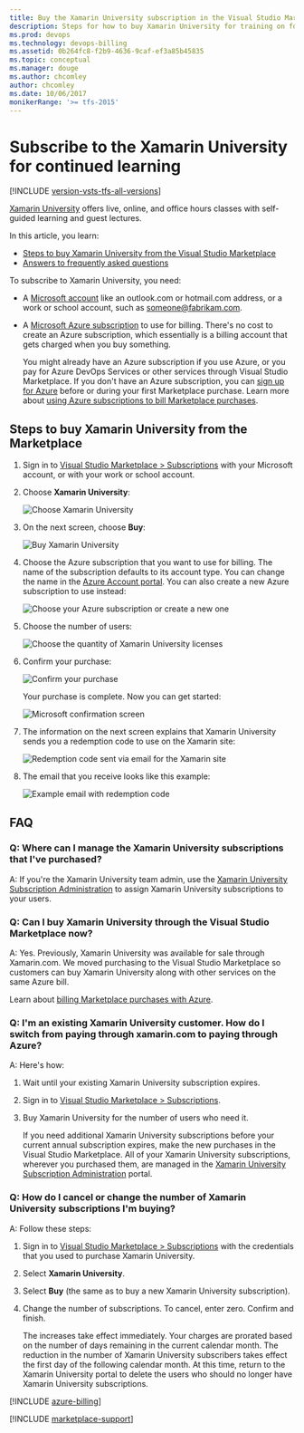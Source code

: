 ```yaml
---
title: Buy the Xamarin University subscription in the Visual Studio Marketplace
description: Steps for how to buy Xamarin University for training on forms for device application development and find answers to frequently asked questions
ms.prod: devops
ms.technology: devops-billing
ms.assetid: 0b264fc8-f2b9-4636-9caf-ef3a85b45835
ms.topic: conceptual
ms.manager: douge
ms.author: chcomley
author: chcomley
ms.date: 10/06/2017
monikerRange: '>= tfs-2015'
---
```


# Subscribe to the Xamarin University for continued learning

[!INCLUDE [version-vsts-tfs-all-versions](../../_shared/version-vsts-tfs-all-versions.md)]

[Xamarin University](https://www.xamarin.com/university) offers live, online, and office hours classes with self-guided learning and guest lectures.

In this article, you learn:

* [Steps to buy Xamarin University from the Visual Studio Marketplace](#buy-it)
* [Answers to frequently asked questions](#q-n-a)

To subscribe to Xamarin University, you need:

* A [Microsoft account](https://www.microsoft.com/account) like an outlook.com or hotmail.com address, or a work or school account, such as someone@fabrikam.com.

* A [Microsoft Azure subscription](https://azure.microsoft.com/pricing/purchase-options/) to use for billing. There's no cost to create an Azure subscription, which essentially is a billing account that gets charged when you buy something.

	You might already have an Azure subscription if you use Azure, or you pay for Azure DevOps Services or other services through Visual Studio Marketplace. If you don't have an Azure subscription, you can [sign up for Azure](https://portal.azure.com) before or during your first Marketplace purchase. Learn more about [using Azure subscriptions to bill Marketplace purchases](#azure-billing).


<a name="buy-it"></a>

##	Steps to buy Xamarin University from the Marketplace

1. Sign in to [Visual Studio Marketplace > Subscriptions](https://marketplace.visualstudio.com/subscriptions) with your Microsoft account, or with your work or school account.

1. Choose **Xamarin University**:

   ![Choose Xamarin University](_img/xamarin/01-marketplace.png)

1. On the next screen, choose **Buy**:

   ![Buy Xamarin University](_img/xamarin/02-xamarin-univ.png)

1. Choose the Azure subscription that you want to use for billing. The name of the subscription defaults to its account type. You can change the name in the [Azure Account portal](https://portal.azure.com). You can also create a new Azure subscription to use instead:

   ![Choose your Azure subscription or create a new one](_img/xamarin/03-xamarin-id.png)

1. Choose the number of users:

   ![Choose the quantity of Xamarin University licenses](_img/xamarin/04-xamarin-quantity.png)

1. Confirm your purchase:

   ![Confirm your purchase](_img/xamarin/05-xamarin-confirm.png)

   Your purchase is complete. Now you can get started:

   ![Microsoft confirmation screen](_img/xamarin/06-ms-confirm.png)

1. The information on the next screen explains that Xamarin University sends you a redemption code to use on the Xamarin site:

   ![Redemption code sent via email for the Xamarin site](_img/xamarin/07-email-notice.png)

1. The email that you receive looks like this example:

   ![Example email with redemption code](_img/xamarin/08-xamarin-email.png)

<a name="q-n-a"></a>

## FAQ

### Q:  Where can I manage the Xamarin University subscriptions that I've purchased?

A: If you're the Xamarin University team admin, use the [Xamarin University Subscription Administration](https://university.xamarin.com/subscriptions) to assign Xamarin University subscriptions to your users.

### Q:	Can I buy Xamarin University through the Visual Studio Marketplace now?

A: Yes. Previously, Xamarin University was available for sale through Xamarin.com. We moved purchasing to the Visual Studio Marketplace so customers can buy Xamarin University along with other services on the same Azure bill.

Learn about [billing Marketplace purchases with Azure](#azure-billing).

### Q:	I'm an existing Xamarin University customer. How do I switch from paying through xamarin.com to paying through Azure?

A: Here's how:

1. Wait until your existing Xamarin University subscription expires.

1. Sign in to [Visual Studio Marketplace > Subscriptions](https://marketplace.visualstudio.com/subscriptions).

1. Buy Xamarin University for the number of users who need it.

   If you need additional Xamarin University subscriptions before your current annual subscription expires, make the new purchases in the Visual Studio Marketplace. All of your Xamarin University subscriptions, wherever you purchased them, are managed in the [Xamarin University Subscription Administration](https://university.xamarin.com/subscriptions) portal.

### Q:	How do I cancel or change the number of Xamarin University subscriptions I'm buying?

A: Follow these steps:

1. Sign in to [Visual Studio Marketplace > Subscriptions](https://marketplace.visualstudio.com/subscriptions) with the credentials that you used to purchase Xamarin University.

1. Select **Xamarin University**.

1. Select **Buy** (the same as to buy a new Xamarin University subscription).

1. Change the number of subscriptions. To cancel, enter zero. Confirm and finish.

   The increases take effect immediately. Your charges are prorated based on the number of days remaining in the current calendar month. The reduction in the number of Xamarin University subscribers takes effect the first day of the following calendar month. At this time, return to the Xamarin University portal to delete the users who should no longer have Xamarin University subscriptions.

<a name="azure-billing"></a>

[!INCLUDE [azure-billing](_shared/qa-azure-billing.md)]

[!INCLUDE [marketplace-support](_shared/qa-marketplace-support.md)]

